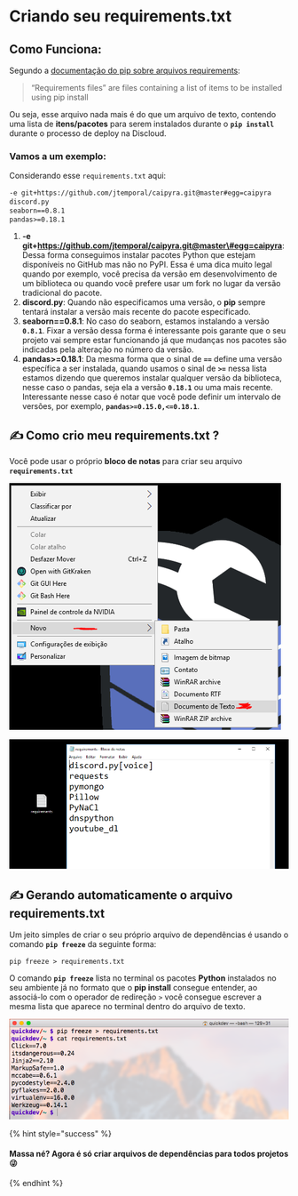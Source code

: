 # Criando seu requirements.txt

## Como Funciona:

Segundo a [documentação do pip sobre arquivos requirements](https://pip.pypa.io/en/stable/user_guide/#requirements-files):

> “Requirements files” are files containing a list of items to be installed using pip install

 Ou seja, esse arquivo nada mais é do que um arquivo de texto, contendo uma lista de **itens/pacotes** para serem instalados durante o **`pip install`** durante o processo de deploy na Discloud.

### Vamos a um exemplo:

 Considerando esse `requirements.txt` aqui:

```text
-e git+https://github.com/jtemporal/caipyra.git@master#egg=caipyra
discord.py
seaborn==0.8.1
pandas>=0.18.1
```

1.  **-e git+https://github.com/jtemporal/caipyra.git@master\#egg=caipyra**: Dessa forma conseguimos instalar pacotes Python que estejam disponíveis no GitHub mas não no PyPI. Essa é uma dica muito legal quando por exemplo, você precisa da versão em desenvolvimento de um biblioteca ou quando você prefere usar um fork no lugar da versão tradicional do pacote. 
2. **discord.py**: Quando não especificamos uma versão, o **pip** sempre tentará instalar a versão mais recente do pacote especificado. 
3. **seaborn==0.8.1**: No caso do seaborn, estamos instalando a versão **`0.8.1`**. Fixar a versão dessa forma é interessante pois garante que o seu projeto vai sempre estar funcionando já que mudanças nos pacotes são indicadas pela alteração no número da versão. 
4.  **pandas&gt;=0.18.1**: Da mesma forma que o sinal de **`==`** define uma versão específica a ser instalada, quando usamos o sinal de **`>=`** nessa lista estamos dizendo que queremos instalar qualquer versão da biblioteca, nesse caso o pandas, seja ela a versão **`0.18.1`** ou uma mais recente. Interessante nesse caso é notar que você pode definir um intervalo de versões, por exemplo, **`pandas>=0.15.0,<=0.18.1`**.

## ✍ Como crio meu requirements.txt ?

Você pode usar o próprio **bloco de notas** para criar seu arquivo **`requirements.txt`**

![Criando um novo documento de texto e renomeando para &quot;requirements&quot;](../../../.gitbook/assets/image%20%285%29.png)

![Exemplo de do arquivo criado com algumas depend&#xEA;ncias j&#xE1; definidas  ](../../../.gitbook/assets/image%20%282%29.png)

## ✍ Gerando automaticamente o arquivo requirements.txt

 Um jeito simples de criar o seu próprio arquivo de dependências é usando o comando **`pip freeze`** da seguinte forma:

```text
pip freeze > requirements.txt
```

O comando **`pip freeze`** lista no terminal os pacotes **Python** instalados no seu ambiente já no formato que o **pip install** consegue entender, ao associá-lo com o operador de redireção `>` você consegue escrever a mesma lista que aparece no terminal dentro do arquivo de texto.

![](../../../.gitbook/assets/capturar%20%284%29.PNG)

{% hint style="success" %}
#### Massa né? Agora é só criar arquivos de dependências para todos projetos 😜
{% endhint %}

